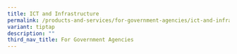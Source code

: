 ```yaml
---
title: ICT and Infrastructure
permalink: /products-and-services/for-government-agencies/ict-and-infrastructure/
variant: tiptap
description: ""
third_nav_title: For Government Agencies
---
```

